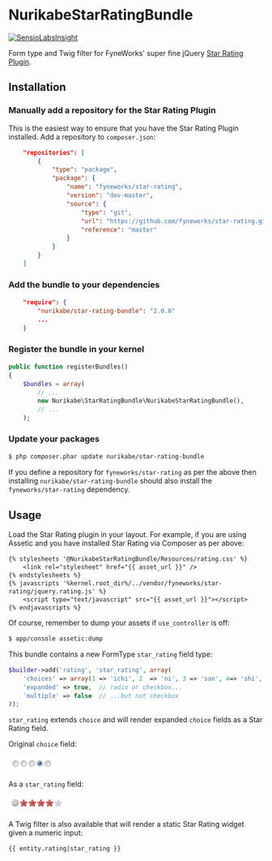 NurikabeStarRatingBundle
===================

[![SensioLabsInsight](https://insight.sensiolabs.com/projects/c8e7b3ff-b68c-424a-933a-2091db8cfafa/mini.png)](https://insight.sensiolabs.com/projects/c8e7b3ff-b68c-424a-933a-2091db8cfafa)

Form type and Twig filter for FyneWorks' super fine jQuery [Star Rating Plugin](https://github.com/Fyneworks-jQuery/star-rating).

Installation
------------

### Manually add a repository for the Star Rating Plugin

This is the easiest way to ensure that you have the Star Rating Plugin installed.  Add a repository to
`composer.json`:

``` json
    "repositories": [
        {
            "type": "package",
            "package": {
                "name": "fyneworks/star-rating",
                "version": "dev-master",
                "source": {
                    "type": "git",
                    "url": "https://github.com/fyneworks/star-rating.git",
                    "reference": "master"
                }
            }
        }
    ]
```

### Add the bundle to your dependencies

``` json
    "require": {
        "nurikabe/star-rating-bundle": "2.0.0"
        ...
    }
```

### Register the bundle in your kernel

``` php
public function registerBundles()
{
    $bundles = array(
        // ...
        new Nurikabe\StarRatingBundle\NurikabeStarRatingBundle(),
        // ...
    );
```

### Update your packages

``` bash
$ php composer.phar update nurikabe/star-rating-bundle
```

If you define a repository for `fyneworks/star-rating` as per the above then installing `nurikabe/star-rating-bundle`
should also install the `fyneworks/star-rating` dependency.

Usage
-----

Load the Star Rating plugin in your layout.  For example, if you are using Assetic and you have installed Star Rating
via Composer as per above:

``` twig
{% stylesheets '@NurikabeStarRatingBundle/Resources/rating.css' %}
    <link rel="stylesheet" href="{{ asset_url }}" />
{% endstylesheets %}
{% javascripts '%kernel.root_dir%/../vendor/fyneworks/star-rating/jquery.rating.js' %}
    <script type="text/javascript" src="{{ asset_url }}"></script>
{% endjavascripts %}
```

Of course, remember to dump your assets if `use_controller` is off:

``` bash
$ app/console assetic:dump
```

This bundle contains a new FormType `star_rating` field type:

``` php
$builder->add('rating', 'star_rating', array(
    'choices' => array(1 => 'ichi', 2  => 'ni', 3 => 'san', 4=> 'shi', 5 => 'go'),
    'expanded' => true,  // radio or checkbox...
    'multiple' => false  // ...but not checkbox
));
```

`star_rating` extends `choice` and will render expanded `choice` fields as a Star Rating field.

Original `choice` field:

![before](Resources/doc/before.png)

As a `star_rating` field:

![after](Resources/doc/after.png)

A Twig filter is also available that will render a static Star Rating widget given a numeric input:

``` twig
{{ entity.rating|star_rating }}
```

